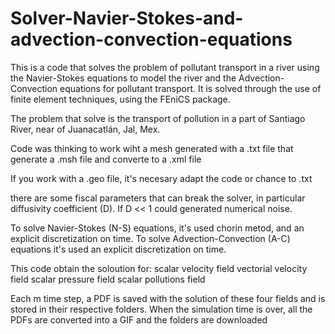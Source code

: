 # Solver-Navier-Stokes-and-advection-convection-equations
This is a code that solves the problem of pollutant transport in a river using the Navier-Stokes equations to model the river and the Advection-Convection equations for pollutant transport.  It is solved through the use of finite element techniques, using the FEniCS package.

The problem that solve is the transport of pollution in a part of Santiago River, near of Juanacatlán, Jal, Mex.

Code was thinking to work wiht a mesh generated with a .txt file that generate a .msh file and converte to a .xml file 

If you work with a .geo file, it's necesary adapt the code or chance to .txt

there are some fiscal parameters that can break the solver, in particular diffusivity coefficient (D). If D << 1 could generated numerical noise.

To solve Navier-Stokes (N-S) equations, it's used chorin metod, and an explicit discretization on time. 
To solve Advection-Convection (A-C) equations it's used an explicit discretization on time.

This code obtain the soloution for:
  scalar velocity field
  vectorial velocity field
  scalar pressure field
  scalar pollutions field

Each m time step, a PDF is saved with the solution of these four fields and is stored in their respective folders. When the simulation time is over, all the PDFs are converted into a GIF and the folders are downloaded
